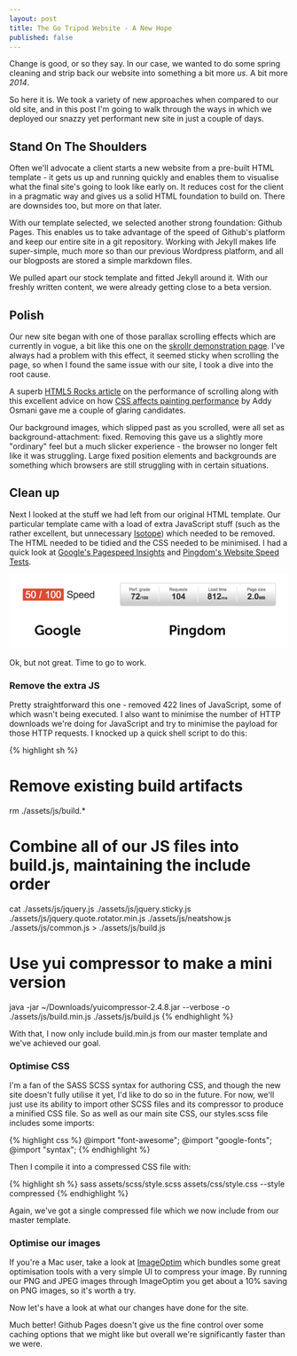 ```yaml
---
layout: post
title: The Go Tripod Website - A New Hope
published: false
---
```


Change is good, or so they say. In our case, we wanted to do some spring cleaning and strip back our website into something a bit more *us*. A bit more *2014*.

So here it is. We took a variety of new approaches when compared to our old site, and in this post I'm going to walk through the ways in which we deployed our snazzy yet performant new site in just a couple of days.

## Stand On The Shoulders

Often we'll advocate a client starts a new website from a pre-built HTML template - it gets us up and running quickly and enables them to visualise what the final site's going to look like early on. It reduces cost for the client in a pragmatic way and gives us a solid HTML foundation to build on. There are downsides too, but more on that later.

With our template selected, we selected another strong foundation: Github Pages. This enables us to take advantage of the speed of Github's platform and keep our entire site in a git repository. Working with Jekyll makes life super-simple, much more so than our previous Wordpress platform, and all our blogposts are stored a simple markdown files.

We pulled apart our stock template and fitted Jekyll around it. With our freshly written content, we were already getting close to a beta version.

## Polish

Our new site began with one of those parallax scrolling effects which are currently in vogue, a bit like this one on the [skrollr demonstration page](http://prinzhorn.github.io/skrollr/). I've always had a problem with this effect, it seemed sticky when scrolling the page, so when I found the same issue with our site, I took a dive into the root cause.

A superb [HTML5 Rocks article](http://www.html5rocks.com/en/tutorials/speed/scrolling/) on the performance of scrolling along with this excellent advice on how [CSS affects painting performance](http://addyosmani.com/blog/devtools-visually-re-engineering-css-for-faster-paint-times/) by Addy Osmani gave me a couple of glaring candidates.

Our background images, which slipped past as you scrolled, were all set as background-attachment: fixed. Removing this gave us a slightly more "ordinary" feel but a much slicker experience - the browser no longer felt like it was struggling. Large fixed position elements and backgrounds are something which browsers are still struggling with in certain situations.

## Clean up

Next I looked at the stuff we had left from our original HTML template. Our particular template came with a load of extra JavaScript stuff (such as the rather excellent, but unnecessary [Isotope](http://isotope.metafizzy.co/)) which needed to be removed. The HTML needed to be tidied and the CSS needed to be minimised. I had a quick look at [Google's Pagespeed Insights](http://developers.google.com/speed/pagespeed/insights/) and [Pingdom's Website Speed Tests](http://tools.pingdom.com/).

<p style="text-align:center;"><img src="/assets/img/googlevspingdom.png" alt="Google and Pingdom" title="Google and Pingdom"></p>

Ok, but not great. Time to go to work.

### Remove the extra JS

Pretty straightforward this one - removed 422 lines of JavaScript, some of which wasn't being executed. I also want to minimise the number of HTTP downloads we're doing for JavaScript and try to minimise the payload for those HTTP requests. I knocked up a quick shell script to do this:

{% highlight sh %}
# Remove existing build artifacts
rm ./assets/js/build.*

# Combine all of our JS files into build.js, maintaining the include order
cat ./assets/js/jquery.js ./assets/js/jquery.sticky.js ./assets/js/jquery.quote.rotator.min.js ./assets/js/neatshow.js ./assets/js/common.js > ./assets/js/build.js

# Use yui compressor to make a mini version
java -jar ~/Downloads/yuicompressor-2.4.8.jar --verbose -o ./assets/js/build.min.js ./assets/js/build.js
{% endhighlight %}

With that, I now only include build.min.js from our master template and we've achieved our goal.

### Optimise CSS

I'm a fan of the SASS SCSS syntax for authoring CSS, and though the new site doesn't fully utilise it yet, I'd like to do so in the future. For now, we'll just use its ability to import other SCSS files and its compressor to produce a minified CSS file. So as well as our main site CSS, our styles.scss file includes some imports:

{% highlight css %}
@import "font-awesome";
@import "google-fonts";
@import "syntax";
{% endhighlight %}

Then I compile it into a compressed CSS file with:

{% highlight sh %}
sass assets/scss/style.scss assets/css/style.css  --style compressed
{% endhighlight %}

Again, we've got a single compressed file which we now include from our master template.

### Optimise our images

If you're a Mac user, take a look at [ImageOptim](http://imageoptim.com/) which bundles some great optimisation tools with a very simple UI to compress your image. By running our PNG and JPEG images through ImageOptim you get about a 10% saving on PNG images, so it's worth a try. 

Now let's have a look at what our changes have done for the site.

Much better! Github Pages doesn't give us the fine control over some caching options that we might like but overall we're significantly faster than we were.